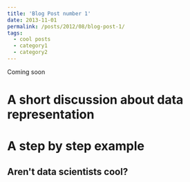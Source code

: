 ```yaml
---
title: 'Blog Post number 1'
date: 2013-11-01
permalink: /posts/2012/08/blog-post-1/
tags:
  - cool posts
  - category1
  - category2
---
```


Coming soon

A short discussion about data representation
======

A step by step example 
======

Aren't data scientists cool?
------
